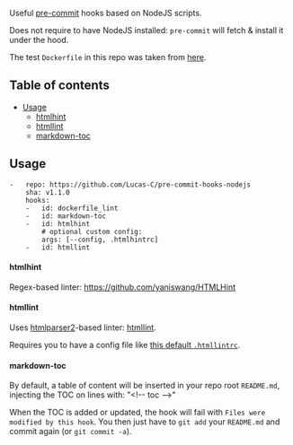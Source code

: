 Useful [pre-commit](http://pre-commit.com) hooks based on NodeJS scripts.

Does not require to have NodeJS installed: `pre-commit` will fetch & install it under the hood.

The test `Dockerfile` in this repo was taken from [here](https://github.com/docker-library/redis/blob/master/3.2/Dockerfile).

## Table of contents

<!-- toc -->

- [Usage](#usage)
    + [htmlhint](#htmlhint)
    + [htmllint](#htmllint)
    + [markdown-toc](#markdown-toc)

<!-- tocstop -->

## Usage

```
-   repo: https://github.com/Lucas-C/pre-commit-hooks-nodejs
    sha: v1.1.0
    hooks:
    -   id: dockerfile_lint
    -   id: markdown-toc
    -   id: htmlhint
        # optional custom config:
        args: [--config, .htmlhintrc]
    -   id: htmllint
```

#### htmlhint

Regex-based linter: https://github.com/yaniswang/HTMLHint

#### htmllint

Uses [htmlparser2](https://github.com/fb55/htmlparser2)-based linter: [htmllint](https://github.com/htmllint/htmllint/wiki/Options).

Requires you to have a config file like [this default `.htmllintrc`](https://github.com/htmllint/htmllint-cli/blob/master/lib/default_cfg.json).

#### markdown-toc

By default, a table of content will be inserted in your repo root `README.md`,
injecting the TOC on lines with: "<&#33;-- toc -->"

When the TOC is added or updated, the hook will fail with `Files were modified by this hook`.
You then just have to `git add` your `README.md` and commit again (or `git commit -a`).
